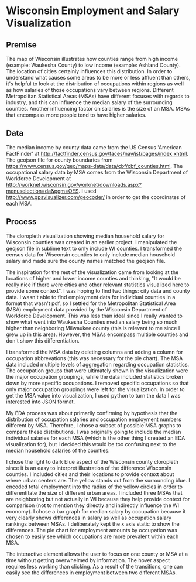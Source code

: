# Wisconsin Employment and Salary Visualization

## Premise
The map of Wisconsin illustrates how counties range from high income (example: Waukesha County) to low income (example: Ashland County). The location of cities certainly influences this distribution. In order to understand what causes some areas to be more or less affluent than others, it's helpful to look at the distribution of occupations within regions as well as how salaries of those occupations vary between regions. Different Metropolitan Statistical Areas (MSAs) have different focuses with regards to industry, and this can influence the median salary of the surrounding counties. Another influencing factor on salaries is the size of an MSA. MSAs that encompass more people tend to have higher salaries. 

## Data

The median income by county data came from the US Census 'American FactFinder' at http://factfinder.census.gov/faces/nav/jsf/pages/index.xhtml. The geojson file for county boundaries from https://www.census.gov/geo/maps-data/data/cbf/cbf_counties.html. The occupational salary data by MSA comes from the Wisconsin Department of Workforce Development at http://worknet.wisconsin.gov/worknet/downloads.aspx?menuselection=da&pgm=OES. I used http://www.gpsvisualizer.com/geocoder/ in order to get the coordinates of each MSA.

## Process

The cloropleth visualization showing median household salary for Wisconsin counties was created in an earlier project. I manipulated the geojson file in sublime text to only include WI counties. I transformed the census data for Wisconsin counties to only include median household salary and made sure the county names matched the geojson file.

The inspiration for the rest of the visualization came from looking at the locations of higher and lower income counties and thinking, "It would be really nice if there were cities and other relevant statistics visualized here to provide some context". I was hoping to find two things: city data and county data. I wasn't able to find employment data for individual counties in a format that wasn't pdf, so I settled for the Metropolitan Statistical Area (MSA) employment data provided by the Wisconsin Department of Workforce Development. This was less than ideal since I really wanted to show what went into Waukesha Counties median salary being so much higher than neighboring Milwaukee county (this is relevant to me since I grew up in this area). However, the MSAs encompass multiple counties and don't show this differentiation. 

I transformed the MSA data by deleting columns and adding a column for occupation abbrevations (this was necessary for the pie chart). The MSA data included multiple levels of aggregation regarding occupation statistics. The occupation groups that were ultimately shown in the visualization were the major occupation groupings, while the data included statistics broken down by more specific occupations. I removed specific occupations so that only major occupation groupings were left for the visualization. In order to get the MSA value into visualization, I used python to turn the data I was interested into JSON format.

My EDA process was about primarily confirming by hypothesis that the distribution of occupation salaries and occupation employment numbers different by MSA. Therefore, I chose a subset of possible MSA graphs to compare these distributions. I was originally going to include the median individual salaries for each MSA (which is the other thing I created an EDA visualization for), but I decided this would be too confusing next to the median household salaries of the counties.

I chose the light to dark blue aspect of the Wisconsin county cloropleth since it is an easy to interpret illustration of the difference Wisconsin counties. I included cities and their locations to provide context about where urban centers are. The yellow stands out from the surrounding blue. I encoded total employment into the radius of the yellow circles in order to differentitate the size of different urban areas. I included three MSAs that are neighboring but not actually in WI because they help provide context for comparison (not to mention they directly and indirectly influence the WI economy). I chose a bar graph for median salary by occupation because it very clearly shows differences in salary as well as occupation salary rankings between MSAs. I deliberately kept the x axis static to show the differences. The pie chart for employment amounts by occupation was chosen to easily see which occupations are more prevalent within each MSA.

The interactive element allows the user to focus on one county or MSA at a time without getting overwhelmed by information. The hover aspect requires less working than clicking. As a result of the transitions, one can easily see the differences in employment between two different MSAs.

